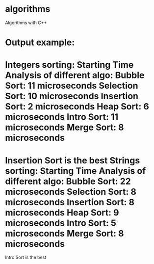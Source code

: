 # algorithms
Algorithms with C++

# Output example:
Integers sorting:
Starting Time Analysis of different algo:
Bubble Sort: 11 microseconds
Selection Sort: 10 microseconds
Insertion Sort: 2 microseconds
Heap Sort: 6 microseconds
Intro Sort: 11 microseconds
Merge Sort: 8 microseconds
====================================
Insertion Sort is the best
Strings sorting:
Starting Time Analysis of different algo:
Bubble Sort: 22 microseconds
Selection Sort: 8 microseconds
Insertion Sort: 8 microseconds
Heap Sort: 9 microseconds
Intro Sort: 5 microseconds
Merge Sort: 8 microseconds
====================================
Intro Sort is the best
